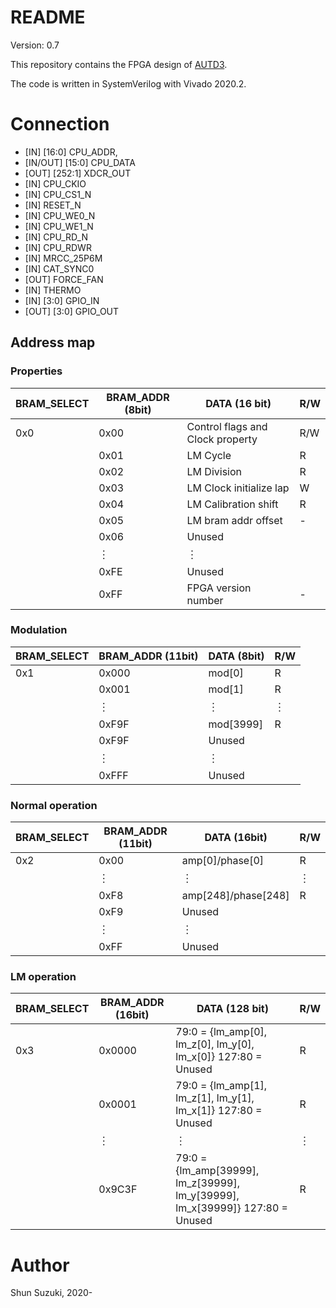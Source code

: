 # README

Version: 0.7

This repository contains the FPGA design of [AUTD3](https://hapislab.org/airborne-ultrasound-tactile-display?lang=en).

The code is written in SystemVerilog with Vivado 2020.2.

# Connection

* [IN] [16:0] CPU_ADDR,
* [IN/OUT] [15:0] CPU_DATA
* [OUT] [252:1] XDCR_OUT
* [IN] CPU_CKIO
* [IN] CPU_CS1_N
* [IN] RESET_N
* [IN] CPU_WE0_N
* [IN] CPU_WE1_N
* [IN] CPU_RD_N
* [IN] CPU_RDWR
* [IN] MRCC_25P6M
* [IN] CAT_SYNC0
* [OUT] FORCE_FAN
* [IN] THERMO
* [IN] [3:0] GPIO_IN
* [OUT] [3:0] GPIO_OUT

## Address map

### Properties

| BRAM_SELECT | BRAM_ADDR (8bit) | DATA (16 bit)                    | R/W |
|-------------|------------------|----------------------------------|-----|
| 0x0         | 0x00             | Control flags and Clock property | R/W |
| 　          | 0x01             | LM Cycle                         | R   |
| 　          | 0x02             | LM Division                      | R   |
| 　          | 0x03             | LM Clock initialize lap          | W   |
| 　          | 0x04             | LM Calibration shift             | R   |
| 　          | 0x05             | LM bram addr offset              | -   |
| 　          | 0x06             | Unused                           | 　  |
| 　          | ︙               | ︙                               | 　  |
| 　          | 0xFE             | Unused                           | 　  |
| 　          | 0xFF             | FPGA version number              | -   |

### Modulation

| BRAM_SELECT | BRAM_ADDR (11bit) | DATA (8bit) | R/W |
|-------------|-------------------|-------------|-----|
| 0x1         | 0x000             | mod[0]      | R   |
| 　          | 0x001             | mod[1]      | R   |
| 　          | ︙                | ︙          | ︙  |
| 　          | 0xF9F             | mod[3999]   | R   |
| 　          | 0xF9F             | Unused      | 　  |
| 　          | ︙                | ︙          | 　  |
| 　          | 0xFFF             | Unused      | 　  |

### Normal operation

| BRAM_SELECT | BRAM_ADDR (11bit) | DATA (16bit)        | R/W |
|-------------|-------------------|---------------------|-----|
| 0x2         | 0x00              | amp[0]/phase[0]     | R   |
| 　          | ︙                | ︙                  | ︙  |
| 　          | 0xF8              | amp[248]/phase[248] | R   |
| 　          | 0xF9              | Unused              | 　  |
| 　          | ︙                | ︙                  | 　  |
| 　          | 0xFF              | Unused              | 　  |

### LM operation

| BRAM_SELECT | BRAM_ADDR (16bit) | DATA (128 bit)                                                                       | R/W |
|-------------|-------------------|--------------------------------------------------------------------------------------|-----|
| 0x3         | 0x0000            | 79:0 = {lm_amp[0], lm_z[0],   lm_y[0], lm_x[0]}      127:80 = Unused                 | R   |
| 　          | 0x0001            | 79:0 = {lm_amp[1], lm_z[1],   lm_y[1], lm_x[1]}      127:80 = Unused                 | R   |
| 　          | ︙                | ︙                                                                                   | ︙  |
| 　          | 0x9C3F            | 79:0 = {lm_amp[39999],   lm_z[39999], lm_y[39999], lm_x[39999]}      127:80 = Unused | R   |

# Author

Shun Suzuki, 2020-
